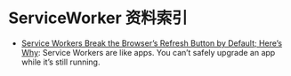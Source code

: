 # ServiceWorker 资料索引

- [Service Workers Break the Browser’s Refresh Button by Default; Here’s Why](https://parg.co/Uue): Service Workers are like apps. You can’t safely upgrade an app while it’s still running.

